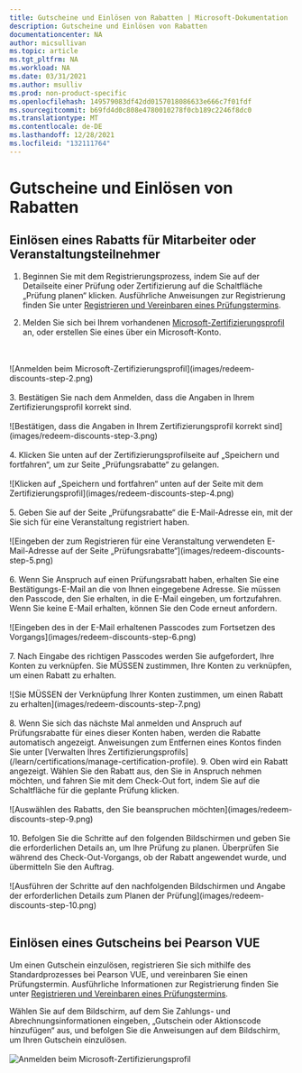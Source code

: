 ```yaml
---
title: Gutscheine und Einlösen von Rabatten | Microsoft-Dokumentation
description: Gutscheine und Einlösen von Rabatten
documentationcenter: NA
author: micsullivan
ms.topic: article
ms.tgt_pltfrm: NA
ms.workload: NA
ms.date: 03/31/2021
ms.author: msulliv
ms.prod: non-product-specific
ms.openlocfilehash: 149579083df42dd0157018086633e666c7f01fdf
ms.sourcegitcommit: b69fd4d0c808e4780010278f0cb189c2246f8dc0
ms.translationtype: MT
ms.contentlocale: de-DE
ms.lasthandoff: 12/28/2021
ms.locfileid: "132111764"
---
```

# <a name="vouchers-and-redeeming-discounts"></a>Gutscheine und Einlösen von Rabatten

## <a name="how-to-redeem-an-employee-or-event-attendee-discount"></a>Einlösen eines Rabatts für Mitarbeiter oder Veranstaltungsteilnehmer

1. Beginnen Sie mit dem Registrierungsprozess, indem Sie auf der Detailseite einer Prüfung oder Zertifizierung auf die Schaltfläche „Prüfung planen“ klicken. Ausführliche Anweisungen zur Registrierung finden Sie unter [Registrieren und Vereinbaren eines Prüfungstermins](/learn/certifications/register-schedule-exam).

2. Melden Sie sich bei Ihrem vorhandenen [Microsoft-Zertifizierungsprofil](/learn/certifications/manage-certification-profile) an, oder erstellen Sie eines über ein Microsoft-Konto.
<br/>
<br/>
![Anmelden beim Microsoft-Zertifizierungsprofil](images/redeem-discounts-step-2.png)
<br/>
<br/>
3. Bestätigen Sie nach dem Anmelden, dass die Angaben in Ihrem Zertifizierungsprofil korrekt sind.
<br/>
<br/>
![Bestätigen, dass die Angaben in Ihrem Zertifizierungsprofil korrekt sind](images/redeem-discounts-step-3.png)
<br/>
<br/>
4. Klicken Sie unten auf der Zertifizierungsprofilseite auf „Speichern und fortfahren“, um zur Seite „Prüfungsrabatte“ zu gelangen.
<br/>
<br/>
![Klicken auf „Speichern und fortfahren“ unten auf der Seite mit dem Zertifizierungsprofil](images/redeem-discounts-step-4.png)
<br/>
<br/>
5. Geben Sie auf der Seite „Prüfungsrabatte“ die E-Mail-Adresse ein, mit der Sie sich für eine Veranstaltung registriert haben.
<br/>
<br/>
![Eingeben der zum Registrieren für eine Veranstaltung verwendeten E-Mail-Adresse auf der Seite „Prüfungsrabatte“](images/redeem-discounts-step-5.png)
<br/>
<br/>
6. Wenn Sie Anspruch auf einen Prüfungsrabatt haben, erhalten Sie eine Bestätigungs-E-Mail an die von Ihnen eingegebene Adresse. Sie müssen den Passcode, den Sie erhalten, in die E-Mail eingeben, um fortzufahren. Wenn Sie keine E-Mail erhalten, können Sie den Code erneut anfordern.
<br/>
<br/>
![Eingeben des in der E-Mail erhaltenen Passcodes zum Fortsetzen des Vorgangs](images/redeem-discounts-step-6.png)
<br/>
<br/>
7. Nach Eingabe des richtigen Passcodes werden Sie aufgefordert, Ihre Konten zu verknüpfen. Sie MÜSSEN zustimmen, Ihre Konten zu verknüpfen, um einen Rabatt zu erhalten.
<br/>
<br/>
![Sie MÜSSEN der Verknüpfung Ihrer Konten zustimmen, um einen Rabatt zu erhalten](images/redeem-discounts-step-7.png)
<br/>
<br/>
8. Wenn Sie sich das nächste Mal anmelden und Anspruch auf Prüfungsrabatte für eines dieser Konten haben, werden die Rabatte automatisch angezeigt. Anweisungen zum Entfernen eines Kontos finden Sie unter [Verwalten Ihres Zertifizierungsprofils](/learn/certifications/manage-certification-profile).
9. Oben wird ein Rabatt angezeigt. Wählen Sie den Rabatt aus, den Sie in Anspruch nehmen möchten, und fahren Sie mit dem Check-Out fort, indem Sie auf die Schaltfläche für die geplante Prüfung klicken.
<br/>
<br/>
![Auswählen des Rabatts, den Sie beanspruchen möchten](images/redeem-discounts-step-9.png)
<br/>
<br/>
10. Befolgen Sie die Schritte auf den folgenden Bildschirmen und geben Sie die erforderlichen Details an, um Ihre Prüfung zu planen. Überprüfen Sie während des Check-Out-Vorgangs, ob der Rabatt angewendet wurde, und übermitteln Sie den Auftrag.
<br/>
<br/>
![Ausführen der Schritte auf den nachfolgenden Bildschirmen und Angabe der erforderlichen Details zum Planen der Prüfung](images/redeem-discounts-step-10.png)
<br/>
<br/>

## <a name="how-to-redeem-a-voucher-with-pearson-vue"></a>Einlösen eines Gutscheins bei Pearson VUE

Um einen Gutschein einzulösen, registrieren Sie sich mithilfe des Standardprozesses bei Pearson VUE, und vereinbaren Sie einen Prüfungstermin. Ausführliche Informationen zur Registrierung finden Sie unter [Registrieren und Vereinbaren eines Prüfungstermins](/learn/certifications/register-schedule-exam). 

Wählen Sie auf dem Bildschirm, auf dem Sie Zahlungs- und Abrechnungsinformationen eingeben, „Gutschein oder Aktionscode hinzufügen“ aus, und befolgen Sie die Anweisungen auf dem Bildschirm, um Ihren Gutschein einzulösen.
<br/>
<br/>
![Anmelden beim Microsoft-Zertifizierungsprofil](images/redeem-discounts-payment-and-billing.png)